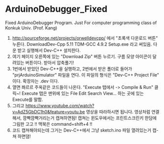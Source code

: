 # ArduinoDebugger_Fixed
Fixed ArduinoDebugger Program. Just For computer programming class of Konkuk Univ. (Prof. Kang)

1. http://sourceforge.net/projects/orwelldevcpp/ 에서 "초록색 다운로드 버튼" 누른다. DownloadDev-Cpp 5.11 TDM-GCC 4.9.2 Setup.exe 라고 써있음. 다운 받고 실행해서 Dev-C++ 설치한다.
2. 여기 페이지 오른쪽에 있는 "Download Zip" 버튼 누르기. 구름 모양 아이콘이 달려있는 버튼이다. 받아서 압축풀기!
3. 1번에서 받았던 Dev-C++을 실행하고, 2번에서 받은 폴더로 들어가 "prjArduinoSimulator" 파일을 연다. 이 파일의 형식은 "Dev-C++ Project File" 이다. 확장자는 .dev 이다.
4. 열면 쫘르르 주옥같은 코드들이 나온다. "Execute 탭에서 -> Compile & Run" 클릭~! Execute 탭은 맨위에 있는 File Edit Search View... 하는 곳에 있는 Execute를 말함.
5. 그리고 https://www.youtube.com/watch?v=AdZ5GbDC1h0&feature=youtu.be 영상을 따라하시면 됩니다. 영상처럼 연결해서, 깜빡깜빡거리는거 캡쳐하면됨! 캡쳐는 윈도우에서는 프린트스크린키 한담에 그림판 고고 !! 맥북은 command+shift+4 !!
6. 코드 캡쳐해야되는데 그거는 Dev-C++에서 그냥 sketch.ino 파일 열려있는거 캡-쳐 하면댐!
